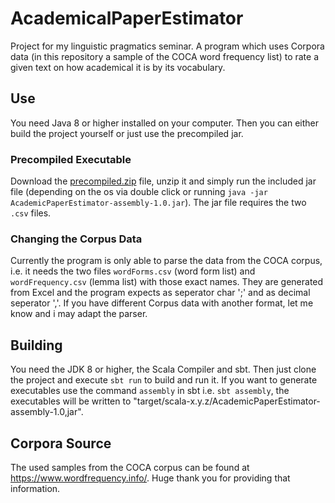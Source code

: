 # AcademicalPaperEstimator
Project for my linguistic pragmatics seminar.
A program which uses Corpora data (in this repository a sample of the COCA word frequency list) to rate a given text on how academical it is by its vocabulary.
## Use
You need Java 8 or higher installed on your computer. Then you can either build the project yourself or just use the precompiled jar.
### Precompiled Executable
Download the [precompiled.zip](https://github.com/Frobeniusnorm/AcademicTextEstimator/raw/main/precompiled.zip) file, unzip it and simply run the included jar file (depending on the os via double click or running `java -jar AcademicPaperEstimator-assembly-1.0.jar`). The jar file requires the two `.csv` files.
### Changing the Corpus Data
Currently the program is only able to parse the data from the COCA corpus, i.e. it needs the two files `wordForms.csv` (word form list) and `wordFrequency.csv` (lemma list) with those exact names. They are generated from Excel and the program expects as seperator char ';' and as decimal seperator ','. If you have different Corpus data with another format, let me know and i may adapt the parser.
## Building
You need the JDK 8 or higher, the Scala Compiler and sbt. Then just clone the project and execute `sbt run` to build and run it.
If you want to generate executables use the command `assembly` in sbt i.e. `sbt assembly`, the executables will be written to "target/scala-x.y.z/AcademicPaperEstimator-assembly-1.0,jar".
## Corpora Source
The used samples from the COCA corpus can be found at https://www.wordfrequency.info/. Huge thank you for providing that information.
